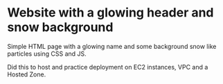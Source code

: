 # Website with a glowing header and snow background
Simple HTML page with a glowing name and some background snow like particles using CSS and JS.

Did this to host and practice deployment on EC2 instances, VPC and a Hosted Zone.
